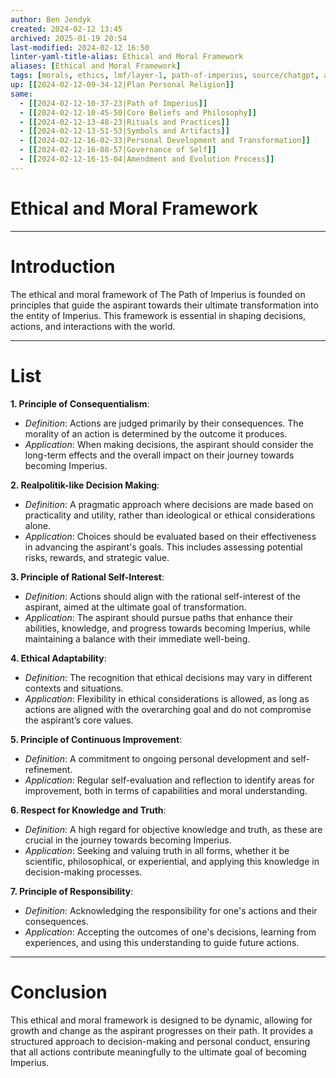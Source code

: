 ```yaml
---
author: Ben Jendyk
created: 2024-02-12 13:45
archived: 2025-01-19 20:54
last-modified: 2024-02-12 16:50
linter-yaml-title-alias: Ethical and Moral Framework
aliases: [Ethical and Moral Framework]
tags: [morals, ethics, lmf/layer-1, path-of-imperius, source/chatgpt, access/archived]
up: [[2024-02-12-09-34-12|Plan Personal Religion]]
same:
  - [[2024-02-12-10-37-23|Path of Imperius]]
  - [[2024-02-12-10-45-50|Core Beliefs and Philosophy]]
  - [[2024-02-12-13-48-23|Rituals and Practices]]
  - [[2024-02-12-13-51-53|Symbols and Artifacts]]
  - [[2024-02-12-16-02-33|Personal Development and Transformation]]
  - [[2024-02-12-16-08-57|Governance of Self]]
  - [[2024-02-12-16-15-04|Amendment and Evolution Process]]
---
```


# Ethical and Moral Framework

--- 

# Introduction

The ethical and moral framework of The Path of Imperius is founded on principles that guide the aspirant towards their ultimate transformation into the entity of Imperius. This framework is essential in shaping decisions, actions, and interactions with the world.

--- 

# List

**1. Principle of Consequentialism**:

- *Definition*: Actions are judged primarily by their consequences. The morality of an action is determined by the outcome it produces.
- *Application*: When making decisions, the aspirant should consider the long-term effects and the overall impact on their journey towards becoming Imperius.

**2. Realpolitik-like Decision Making**:

- *Definition*: A pragmatic approach where decisions are made based on practicality and utility, rather than ideological or ethical considerations alone.
- *Application*: Choices should be evaluated based on their effectiveness in advancing the aspirant's goals. This includes assessing potential risks, rewards, and strategic value.

**3. Principle of Rational Self-Interest**:

- *Definition*: Actions should align with the rational self-interest of the aspirant, aimed at the ultimate goal of transformation.
- *Application*: The aspirant should pursue paths that enhance their abilities, knowledge, and progress towards becoming Imperius, while maintaining a balance with their immediate well-being.

**4. Ethical Adaptability**:

- *Definition*: The recognition that ethical decisions may vary in different contexts and situations.
- *Application*: Flexibility in ethical considerations is allowed, as long as actions are aligned with the overarching goal and do not compromise the aspirant’s core values.

**5. Principle of Continuous Improvement**:

- *Definition*: A commitment to ongoing personal development and self-refinement.
- *Application*: Regular self-evaluation and reflection to identify areas for improvement, both in terms of capabilities and moral understanding.

**6. Respect for Knowledge and Truth**:

- *Definition*: A high regard for objective knowledge and truth, as these are crucial in the journey towards becoming Imperius.
- *Application*: Seeking and valuing truth in all forms, whether it be scientific, philosophical, or experiential, and applying this knowledge in decision-making processes.

**7. Principle of Responsibility**:

- *Definition*: Acknowledging the responsibility for one's actions and their consequences.
- *Application*: Accepting the outcomes of one's decisions, learning from experiences, and using this understanding to guide future actions.

--- 

# Conclusion

This ethical and moral framework is designed to be dynamic, allowing for growth and change as the aspirant progresses on their path. It provides a structured approach to decision-making and personal conduct, ensuring that all actions contribute meaningfully to the ultimate goal of becoming Imperius.
